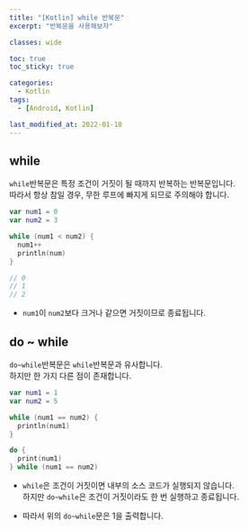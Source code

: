 ```yaml
---
title: "[Kotlin] while 반복문"
excerpt: "반복문을 사용해보자"

classes: wide

toc: true
toc_sticky: true

categories:
  - Kotlin
tags:
  - [Android, Kotlin]

last_modified_at: 2022-01-10
---
```


## while

`while`반복문은 특정 조건이 거짓이 될 때까지 반복하는 반복문입니다.   
따라서 항상 참일 경우, 무한 루프에 빠지게 되므로 주의해야 합니다.

```kotlin
var num1 = 0
var num2 = 3

while (num1 < num2) {
  num1++
  println(num)
}

// 0
// 1
// 2
```

* `num1`이 `num2`보다 크거나 같으면 거짓이므로 종료됩니다.

## do ~ while

`do~while`반복문은 `while`반복문과 유사합니다.   
하지만 한 가지 다른 점이 존재합니다.

```kotlin
var num1 = 1
var num2 = 5

while (num1 == num2) {
  println(num1)
}

do {
  print(num1)
} while (num1 == num2)
```

* `while`은 조건이 거짓이면 내부의 소스 코드가 실행되지 않습니다.   
하지만 `do~while`은 조건이 거짓이라도 한 번 실행하고 종료됩니다.

* 따라서 위의 `do~while`문은 1을 출력합니다.